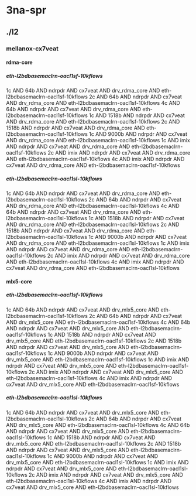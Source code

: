 # 3na-spr
## ./l2
### mellanox-cx7veat
#### rdma-core
##### eth-l2bdbasemaclrn-oacl1sf-10kflows
1c AND 64b AND ndrpdr AND cx7veat AND drv_rdma_core AND eth-l2bdbasemaclrn-oacl1sf-10kflows
2c AND 64b AND ndrpdr AND cx7veat AND drv_rdma_core AND eth-l2bdbasemaclrn-oacl1sf-10kflows
4c AND 64b AND ndrpdr AND cx7veat AND drv_rdma_core AND eth-l2bdbasemaclrn-oacl1sf-10kflows
1c AND 1518b AND ndrpdr AND cx7veat AND drv_rdma_core AND eth-l2bdbasemaclrn-oacl1sf-10kflows
2c AND 1518b AND ndrpdr AND cx7veat AND drv_rdma_core AND eth-l2bdbasemaclrn-oacl1sf-10kflows
1c AND 9000b AND ndrpdr AND cx7veat AND drv_rdma_core AND eth-l2bdbasemaclrn-oacl1sf-10kflows
1c AND imix AND ndrpdr AND cx7veat AND drv_rdma_core AND eth-l2bdbasemaclrn-oacl1sf-10kflows
2c AND imix AND ndrpdr AND cx7veat AND drv_rdma_core AND eth-l2bdbasemaclrn-oacl1sf-10kflows
4c AND imix AND ndrpdr AND cx7veat AND drv_rdma_core AND eth-l2bdbasemaclrn-oacl1sf-10kflows
##### eth-l2bdbasemaclrn-oacl1sl-10kflows
1c AND 64b AND ndrpdr AND cx7veat AND drv_rdma_core AND eth-l2bdbasemaclrn-oacl1sl-10kflows
2c AND 64b AND ndrpdr AND cx7veat AND drv_rdma_core AND eth-l2bdbasemaclrn-oacl1sl-10kflows
4c AND 64b AND ndrpdr AND cx7veat AND drv_rdma_core AND eth-l2bdbasemaclrn-oacl1sl-10kflows
1c AND 1518b AND ndrpdr AND cx7veat AND drv_rdma_core AND eth-l2bdbasemaclrn-oacl1sl-10kflows
2c AND 1518b AND ndrpdr AND cx7veat AND drv_rdma_core AND eth-l2bdbasemaclrn-oacl1sl-10kflows
1c AND 9000b AND ndrpdr AND cx7veat AND drv_rdma_core AND eth-l2bdbasemaclrn-oacl1sl-10kflows
1c AND imix AND ndrpdr AND cx7veat AND drv_rdma_core AND eth-l2bdbasemaclrn-oacl1sl-10kflows
2c AND imix AND ndrpdr AND cx7veat AND drv_rdma_core AND eth-l2bdbasemaclrn-oacl1sl-10kflows
4c AND imix AND ndrpdr AND cx7veat AND drv_rdma_core AND eth-l2bdbasemaclrn-oacl1sl-10kflows
#### mlx5-core
##### eth-l2bdbasemaclrn-oacl1sf-10kflows
1c AND 64b AND ndrpdr AND cx7veat AND drv_mlx5_core AND eth-l2bdbasemaclrn-oacl1sf-10kflows
2c AND 64b AND ndrpdr AND cx7veat AND drv_mlx5_core AND eth-l2bdbasemaclrn-oacl1sf-10kflows
4c AND 64b AND ndrpdr AND cx7veat AND drv_mlx5_core AND eth-l2bdbasemaclrn-oacl1sf-10kflows
1c AND 1518b AND ndrpdr AND cx7veat AND drv_mlx5_core AND eth-l2bdbasemaclrn-oacl1sf-10kflows
2c AND 1518b AND ndrpdr AND cx7veat AND drv_mlx5_core AND eth-l2bdbasemaclrn-oacl1sf-10kflows
1c AND 9000b AND ndrpdr AND cx7veat AND drv_mlx5_core AND eth-l2bdbasemaclrn-oacl1sf-10kflows
1c AND imix AND ndrpdr AND cx7veat AND drv_mlx5_core AND eth-l2bdbasemaclrn-oacl1sf-10kflows
2c AND imix AND ndrpdr AND cx7veat AND drv_mlx5_core AND eth-l2bdbasemaclrn-oacl1sf-10kflows
4c AND imix AND ndrpdr AND cx7veat AND drv_mlx5_core AND eth-l2bdbasemaclrn-oacl1sf-10kflows
##### eth-l2bdbasemaclrn-oacl1sl-10kflows
1c AND 64b AND ndrpdr AND cx7veat AND drv_mlx5_core AND eth-l2bdbasemaclrn-oacl1sl-10kflows
2c AND 64b AND ndrpdr AND cx7veat AND drv_mlx5_core AND eth-l2bdbasemaclrn-oacl1sl-10kflows
4c AND 64b AND ndrpdr AND cx7veat AND drv_mlx5_core AND eth-l2bdbasemaclrn-oacl1sl-10kflows
1c AND 1518b AND ndrpdr AND cx7veat AND drv_mlx5_core AND eth-l2bdbasemaclrn-oacl1sl-10kflows
2c AND 1518b AND ndrpdr AND cx7veat AND drv_mlx5_core AND eth-l2bdbasemaclrn-oacl1sl-10kflows
1c AND 9000b AND ndrpdr AND cx7veat AND drv_mlx5_core AND eth-l2bdbasemaclrn-oacl1sl-10kflows
1c AND imix AND ndrpdr AND cx7veat AND drv_mlx5_core AND eth-l2bdbasemaclrn-oacl1sl-10kflows
2c AND imix AND ndrpdr AND cx7veat AND drv_mlx5_core AND eth-l2bdbasemaclrn-oacl1sl-10kflows
4c AND imix AND ndrpdr AND cx7veat AND drv_mlx5_core AND eth-l2bdbasemaclrn-oacl1sl-10kflows
